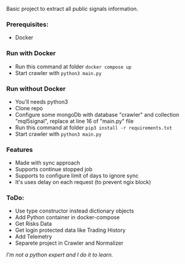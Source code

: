 Basic project to extract all public signals information.

### Prerequisites:
  - Docker

### Run with Docker
  - Run this command at folder `docker compose up`
  - Start crawler with `python3 main.py`

### Run without Docker
  - You'll needs python3
  - Clone repo
  - Configure some mongoDb with database "crawler" and collection "mql5signal", replace at line 16 of "main.py" file
  - Run this command at folder `pip3 install -r requirements.txt`
  - Start crawler with `python3 main.py`

### Features
- Made with sync approach
- Supports continue stopped job
- Supports to configure limit of days to ignore sync
- It's uses delay on each request (to prevent ngix block)

### ToDo:
- Use type constructor instead dictionary objects
- Add Python container in docker-compose
- Get Risks Data
- Get login protected data like Trading History
- Add Telemetry
- Separete project in Crawler and Normalizer

_I'm not a python expert and I do it to learn._
